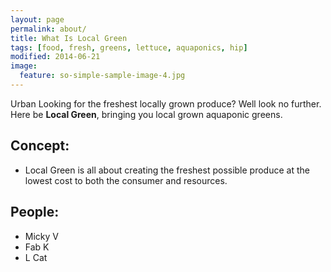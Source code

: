 ```yaml
---
layout: page
permalink: about/
title: What Is Local Green
tags: [food, fresh, greens, lettuce, aquaponics, hip]
modified: 2014-06-21
image:
  feature: so-simple-sample-image-4.jpg
---
```


Urban Looking for the freshest locally grown produce? Well look no further. Here be **Local Green**, bringing you local grown aquaponic greens.

## Concept:
* Local Green is all about creating the freshest possible produce at the lowest cost to both the consumer and resources.

## People:
* Micky V
* Fab K
* L Cat




